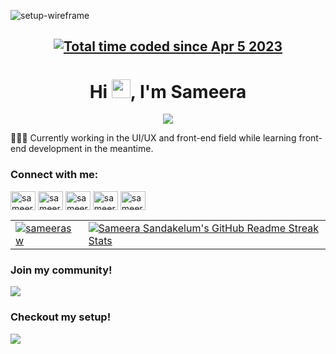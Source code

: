 ![setup-wireframe](https://github.com/user-attachments/assets/1a22ed9f-49ae-4552-adfe-6d495f1562cb)

<h2 align="center"> <a href="https://wakatime.com/@sameerasw"><img src="https://wakatime.com/badge/user/87225cf9-1142-4c2b-a8a7-40a825681d5b.svg" alt="Total time coded since Apr 5 2023" /></a> </h2>
<h1 align="center">Hi <img src="https://media.giphy.com/media/hvRJCLFzcasrR4ia7z/giphy.gif" width="30px"/>, I'm Sameera</h1>
<div align=center> 

  </div>

<p align="center">
  <a href="https://skillicons.dev">
    <img src="https://skillicons.dev/icons?i=github,apple,java,kotlin,ts,react,mui,redux,py,html,css,js,vscode,idea,androidstudio,figma,ps,notion,windows,git&theme=light&perline=10" />
  </a>
</p>



👨🏻‍💻 Currently working in the UI/UX and front-end field while learning front-end development in the meantime. 

<h3 align="left">Connect with me:</h3>
<p align="left">
<a href="https://twitter.com/sameera_s_w" target="blank"><img align="center" src="https://raw.githubusercontent.com/rahuldkjain/github-profile-readme-generator/master/src/images/icons/Social/twitter.svg" alt="sameera_s_w" height="30" width="40" /></a>
<a href="https://linkedin.com/in/sameerasw" target="blank"><img align="center" src="https://raw.githubusercontent.com/rahuldkjain/github-profile-readme-generator/master/src/images/icons/Social/linked-in-alt.svg" alt="sameerasw" height="30" width="40" /></a>
<a href="https://fb.com/sameerasw" target="blank"><img align="center" src="https://raw.githubusercontent.com/rahuldkjain/github-profile-readme-generator/master/src/images/icons/Social/facebook.svg" alt="sameerasw" height="30" width="40" /></a>
<a href="https://instagram.com/sameera_s_w" target="blank"><img align="center" src="https://raw.githubusercontent.com/rahuldkjain/github-profile-readme-generator/master/src/images/icons/Social/instagram.svg" alt="sameera_s_w" height="30" width="40" /></a>
<a href="https://www.youtube.com/c/sameerasw" target="blank"><img align="center" src="https://raw.githubusercontent.com/rahuldkjain/github-profile-readme-generator/master/src/images/icons/Social/youtube.svg" alt="sameerasw" height="30" width="40" /></a>
</p>

<table align="center">
<tr>
  <td>
<a href="https://sameerasw.netlify.app" target="blank"><img align="center" src="https://github-readme-stats.vercel.app/api?username=sameerasw&show_icons=true&count_private=true&theme=tokyonight" alt="sameerasw"/></a>
  </td>
  <td>
<a href="https://git.io/streak-stats"> <img src="http://github-readme-streak-stats.herokuapp.com?user=sameerasw&hide_border=true&background=7777ff&currStreakLabel=ffffff&date_format=j%20M%5B%20Y%5D" alt="Sameera Sandakelum's GitHub Readme Streak Stats" /> </a>
  </td>
<tr>
</table>

<h3>Join my community!</h3>
<a href="https://t.me/tidwib"><img src="https://github.com/sameerasw/sameerasw/assets/68902530/5c267437-9469-4cf6-a61f-440643bef877")></a>

<h3>Checkout my setup!</h3>
<a href="https://sameerasw.com/macos"><img src="https://github.com/user-attachments/assets/ad5535ce-dfac-47ff-9412-387a3ac5d20e")></a>
